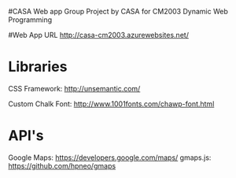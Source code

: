 #CASA Web app
Group Project by CASA for CM2003 Dynamic  Web Programming

#Web App URL
http://casa-cm2003.azurewebsites.net/

# Libraries
CSS Framework: http://unsemantic.com/

Custom Chalk Font: http://www.1001fonts.com/chawp-font.html

# API's
Google Maps: https://developers.google.com/maps/
gmaps.js:    https://github.com/hpneo/gmaps